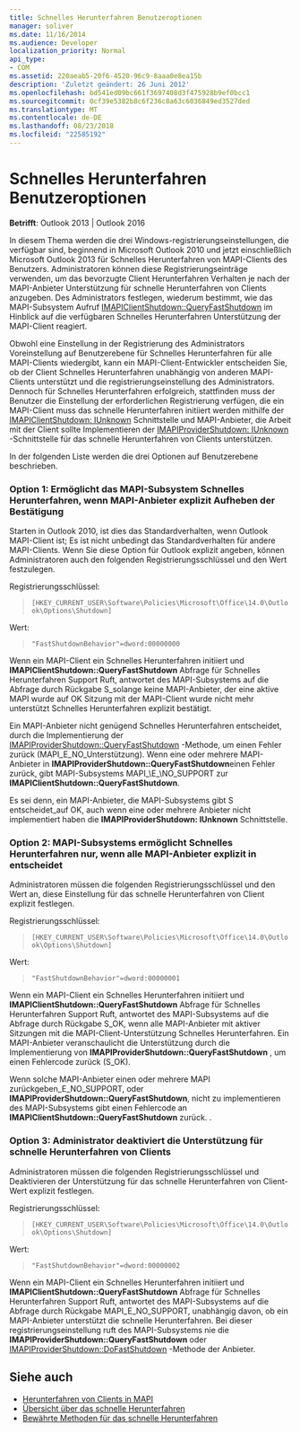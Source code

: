 ```yaml
---
title: Schnelles Herunterfahren Benutzeroptionen
manager: soliver
ms.date: 11/16/2014
ms.audience: Developer
localization_priority: Normal
api_type:
- COM
ms.assetid: 220aeab5-20f6-4520-96c9-8aaa0e8ea15b
description: 'Zuletzt geändert: 26 Juni 2012'
ms.openlocfilehash: bd541ed09bc661f3697408d3f475928b9ef0bcc1
ms.sourcegitcommit: 0cf39e5382b8c6f236c8a63c6036849ed3527ded
ms.translationtype: MT
ms.contentlocale: de-DE
ms.lasthandoff: 08/23/2018
ms.locfileid: "22585192"
---
```

# <a name="fast-shutdown-user-options"></a>Schnelles Herunterfahren Benutzeroptionen

**Betrifft**: Outlook 2013 | Outlook 2016 
  
In diesem Thema werden die drei Windows-registrierungseinstellungen, die verfügbar sind, beginnend in Microsoft Outlook 2010 und jetzt einschließlich Microsoft Outlook 2013 für Schnelles Herunterfahren von MAPI-Clients des Benutzers. Administratoren können diese Registrierungseinträge verwenden, um das bevorzugte Client Herunterfahren Verhalten je nach der MAPI-Anbieter Unterstützung für schnelle Herunterfahren von Clients anzugeben. Des Administrators festlegen, wiederum bestimmt, wie das MAPI-Subsystem Aufruf [IMAPIClientShutdown::QueryFastShutdown](imapiclientshutdown-queryfastshutdown.md) im Hinblick auf die verfügbaren Schnelles Herunterfahren Unterstützung der MAPI-Client reagiert. 
  
Obwohl eine Einstellung in der Registrierung des Administrators Voreinstellung auf Benutzerebene für Schnelles Herunterfahren für alle MAPI-Clients wiedergibt, kann ein MAPI-Client-Entwickler entscheiden Sie, ob der Client Schnelles Herunterfahren unabhängig von anderen MAPI-Clients unterstützt und die registrierungseinstellung des Administrators. Dennoch für Schnelles Herunterfahren erfolgreich, stattfinden muss der Benutzer die Einstellung der erforderlichen Registrierung verfügen, die ein MAPI-Client muss das schnelle Herunterfahren initiiert werden mithilfe der [IMAPIClientShutdown: IUnknown](imapiclientshutdowniunknown.md) Schnittstelle und MAPI-Anbieter, die Arbeit mit der Client sollte Implementieren der [IMAPIProviderShutdown: IUnknown](imapiprovidershutdowniunknown.md) -Schnittstelle für das schnelle Herunterfahren von Clients unterstützen. 
  
In der folgenden Liste werden die drei Optionen auf Benutzerebene beschrieben.
  
### <a name="option-1-the-mapi-subsystem-enables-fast-shutdown-unless-mapi-providers-explicitly-opt-out"></a>Option 1: Ermöglicht das MAPI-Subsystem Schnelles Herunterfahren, wenn MAPI-Anbieter explizit Aufheben der Bestätigung 
    
Starten in Outlook 2010, ist dies das Standardverhalten, wenn Outlook MAPI-Client ist; Es ist nicht unbedingt das Standardverhalten für andere MAPI-Clients. Wenn Sie diese Option für Outlook explizit angeben, können Administratoren auch den folgenden Registrierungsschlüssel und den Wert festzulegen.
    
Registrierungsschlüssel:
  
>  `[HKEY_CURRENT_USER\Software\Policies\Microsoft\Office\14.0\Outlook\Options\Shutdown]`
    
Wert:
  
>  `"FastShutdownBehavior"=dword:00000000`
    
Wenn ein MAPI-Client ein Schnelles Herunterfahren initiiert und **IMAPIClientShutdown::QueryFastShutdown** Abfrage für Schnelles Herunterfahren Support Ruft, antwortet des MAPI-Subsystems auf die Abfrage durch Rückgabe S\_solange keine MAPI-Anbieter, der eine aktive MAPI wurde auf OK Sitzung mit der MAPI-Client wurde nicht mehr unterstützt Schnelles Herunterfahren explizit bestätigt. 

Ein MAPI-Anbieter nicht genügend Schnelles Herunterfahren entscheidet, durch die Implementierung der [IMAPIProviderShutdown::QueryFastShutdown](imapiprovidershutdown-queryfastshutdown.md) -Methode, um einen Fehler zurück (MAPI\_E\_NO\_Unterstützung). Wenn eine oder mehrere MAPI-Anbieter in **IMAPIProviderShutdown::QueryFastShutdown**einen Fehler zurück, gibt MAPI-Subsystems MAPI_\E_\NO\_SUPPORT zur **IMAPIClientShutdown::QueryFastShutdown**. 

Es sei denn, ein MAPI-Anbieter, die MAPI-Subsystems gibt S entscheidet\_auf OK, auch wenn eine oder mehrere Anbieter nicht implementiert haben die **IMAPIProviderShutdown: IUnknown** Schnittstelle. 
    
### <a name="option-2-the-mapi-subsystem-enables-fast-shutdown-only-if-every-mapi-provider-explicitly-opts-in"></a>Option 2: MAPI-Subsystems ermöglicht Schnelles Herunterfahren nur, wenn alle MAPI-Anbieter explizit in entscheidet 
    
Administratoren müssen die folgenden Registrierungsschlüssel und den Wert an, diese Einstellung für das schnelle Herunterfahren von Client explizit festlegen.
    
Registrierungsschlüssel:
  
>  `[HKEY_CURRENT_USER\Software\Policies\Microsoft\Office\14.0\Outlook\Options\Shutdown]`
    
Wert:
  
>  `"FastShutdownBehavior"=dword:00000001`
    
Wenn ein MAPI-Client ein Schnelles Herunterfahren initiiert und **IMAPIClientShutdown::QueryFastShutdown** Abfrage für Schnelles Herunterfahren Support Ruft, antwortet des MAPI-Subsystems auf die Abfrage durch Rückgabe S\_OK, wenn alle MAPI-Anbieter mit aktiver Sitzungen mit die MAPI-Client-Unterstützung Schnelles Herunterfahren. Ein MAPI-Anbieter veranschaulicht die Unterstützung durch die Implementierung von **IMAPIProviderShutdown::QueryFastShutdown** , um einen Fehlercode zurück (S\_OK). 

Wenn solche MAPI-Anbieter einen oder mehrere MAPI zurückgeben\_E\_NO\_SUPPORT, oder **IMAPIProviderShutdown::QueryFastShutdown**, nicht zu implementieren des MAPI-Subsystems gibt einen Fehlercode an **IMAPIClientShutdown::QueryFastShutdown** zurück. .
    
### <a name="option-3-an-administrator-disables-support-for-client-fast-shutdown"></a>Option 3: Administrator deaktiviert die Unterstützung für schnelle Herunterfahren von Clients
    
Administratoren müssen die folgenden Registrierungsschlüssel und Deaktivieren der Unterstützung für das schnelle Herunterfahren von Client-Wert explizit festlegen.
    
Registrierungsschlüssel:
  
>  `[HKEY_CURRENT_USER\Software\Policies\Microsoft\Office\14.0\Outlook\Options\Shutdown]`
    
Wert:
  
>  `"FastShutdownBehavior"=dword:00000002`
    
Wenn ein MAPI-Client ein Schnelles Herunterfahren initiiert und **IMAPIClientShutdown::QueryFastShutdown** Abfrage für Schnelles Herunterfahren Support Ruft, antwortet des MAPI-Subsystems auf die Abfrage durch Rückgabe MAPI_E_NO_SUPPORT, unabhängig davon, ob ein MAPI-Anbieter unterstützt die schnelle Herunterfahren. Bei dieser registrierungseinstellung ruft des MAPI-Subsystems nie die **IMAPIProviderShutdown::QueryFastShutdown** oder [IMAPIProviderShutdown::DoFastShutdown](imapiprovidershutdown-dofastshutdown.md) -Methode der Anbieter. 
    
## <a name="see-also"></a>Siehe auch

- [Herunterfahren von Clients in MAPI](client-shutdown-in-mapi.md)
- [Übersicht über das schnelle Herunterfahren](fast-shutdown-overview.md)
- [Bewährte Methoden für das schnelle Herunterfahren](best-practices-for-fast-shutdown.md)

